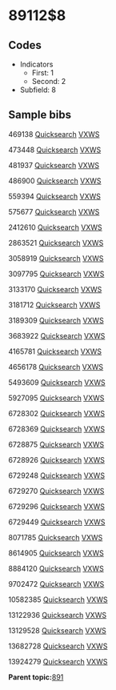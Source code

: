 # 89112$8

## Codes

-   Indicators
    -   First: 1
    -   Second: 2
-   Subfield: 8

## Sample bibs

469138 [Quicksearch](https://search.library.yale.edu/catalog/469138) [VXWS](http://prodorbis.library.yale.edu:7014/vxws/GetHoldingsService?bibId=469138)

473448 [Quicksearch](https://search.library.yale.edu/catalog/473448) [VXWS](http://prodorbis.library.yale.edu:7014/vxws/GetHoldingsService?bibId=473448)

481937 [Quicksearch](https://search.library.yale.edu/catalog/481937) [VXWS](http://prodorbis.library.yale.edu:7014/vxws/GetHoldingsService?bibId=481937)

486900 [Quicksearch](https://search.library.yale.edu/catalog/486900) [VXWS](http://prodorbis.library.yale.edu:7014/vxws/GetHoldingsService?bibId=486900)

559394 [Quicksearch](https://search.library.yale.edu/catalog/559394) [VXWS](http://prodorbis.library.yale.edu:7014/vxws/GetHoldingsService?bibId=559394)

575677 [Quicksearch](https://search.library.yale.edu/catalog/575677) [VXWS](http://prodorbis.library.yale.edu:7014/vxws/GetHoldingsService?bibId=575677)

2412610 [Quicksearch](https://search.library.yale.edu/catalog/2412610) [VXWS](http://prodorbis.library.yale.edu:7014/vxws/GetHoldingsService?bibId=2412610)

2863521 [Quicksearch](https://search.library.yale.edu/catalog/2863521) [VXWS](http://prodorbis.library.yale.edu:7014/vxws/GetHoldingsService?bibId=2863521)

3058919 [Quicksearch](https://search.library.yale.edu/catalog/3058919) [VXWS](http://prodorbis.library.yale.edu:7014/vxws/GetHoldingsService?bibId=3058919)

3097795 [Quicksearch](https://search.library.yale.edu/catalog/3097795) [VXWS](http://prodorbis.library.yale.edu:7014/vxws/GetHoldingsService?bibId=3097795)

3133170 [Quicksearch](https://search.library.yale.edu/catalog/3133170) [VXWS](http://prodorbis.library.yale.edu:7014/vxws/GetHoldingsService?bibId=3133170)

3181712 [Quicksearch](https://search.library.yale.edu/catalog/3181712) [VXWS](http://prodorbis.library.yale.edu:7014/vxws/GetHoldingsService?bibId=3181712)

3189309 [Quicksearch](https://search.library.yale.edu/catalog/3189309) [VXWS](http://prodorbis.library.yale.edu:7014/vxws/GetHoldingsService?bibId=3189309)

3683922 [Quicksearch](https://search.library.yale.edu/catalog/3683922) [VXWS](http://prodorbis.library.yale.edu:7014/vxws/GetHoldingsService?bibId=3683922)

4165781 [Quicksearch](https://search.library.yale.edu/catalog/4165781) [VXWS](http://prodorbis.library.yale.edu:7014/vxws/GetHoldingsService?bibId=4165781)

4656178 [Quicksearch](https://search.library.yale.edu/catalog/4656178) [VXWS](http://prodorbis.library.yale.edu:7014/vxws/GetHoldingsService?bibId=4656178)

5493609 [Quicksearch](https://search.library.yale.edu/catalog/5493609) [VXWS](http://prodorbis.library.yale.edu:7014/vxws/GetHoldingsService?bibId=5493609)

5927095 [Quicksearch](https://search.library.yale.edu/catalog/5927095) [VXWS](http://prodorbis.library.yale.edu:7014/vxws/GetHoldingsService?bibId=5927095)

6728302 [Quicksearch](https://search.library.yale.edu/catalog/6728302) [VXWS](http://prodorbis.library.yale.edu:7014/vxws/GetHoldingsService?bibId=6728302)

6728369 [Quicksearch](https://search.library.yale.edu/catalog/6728369) [VXWS](http://prodorbis.library.yale.edu:7014/vxws/GetHoldingsService?bibId=6728369)

6728875 [Quicksearch](https://search.library.yale.edu/catalog/6728875) [VXWS](http://prodorbis.library.yale.edu:7014/vxws/GetHoldingsService?bibId=6728875)

6728926 [Quicksearch](https://search.library.yale.edu/catalog/6728926) [VXWS](http://prodorbis.library.yale.edu:7014/vxws/GetHoldingsService?bibId=6728926)

6729248 [Quicksearch](https://search.library.yale.edu/catalog/6729248) [VXWS](http://prodorbis.library.yale.edu:7014/vxws/GetHoldingsService?bibId=6729248)

6729270 [Quicksearch](https://search.library.yale.edu/catalog/6729270) [VXWS](http://prodorbis.library.yale.edu:7014/vxws/GetHoldingsService?bibId=6729270)

6729296 [Quicksearch](https://search.library.yale.edu/catalog/6729296) [VXWS](http://prodorbis.library.yale.edu:7014/vxws/GetHoldingsService?bibId=6729296)

6729449 [Quicksearch](https://search.library.yale.edu/catalog/6729449) [VXWS](http://prodorbis.library.yale.edu:7014/vxws/GetHoldingsService?bibId=6729449)

8071785 [Quicksearch](https://search.library.yale.edu/catalog/8071785) [VXWS](http://prodorbis.library.yale.edu:7014/vxws/GetHoldingsService?bibId=8071785)

8614905 [Quicksearch](https://search.library.yale.edu/catalog/8614905) [VXWS](http://prodorbis.library.yale.edu:7014/vxws/GetHoldingsService?bibId=8614905)

8884120 [Quicksearch](https://search.library.yale.edu/catalog/8884120) [VXWS](http://prodorbis.library.yale.edu:7014/vxws/GetHoldingsService?bibId=8884120)

9702472 [Quicksearch](https://search.library.yale.edu/catalog/9702472) [VXWS](http://prodorbis.library.yale.edu:7014/vxws/GetHoldingsService?bibId=9702472)

10582385 [Quicksearch](https://search.library.yale.edu/catalog/10582385) [VXWS](http://prodorbis.library.yale.edu:7014/vxws/GetHoldingsService?bibId=10582385)

13122936 [Quicksearch](https://search.library.yale.edu/catalog/13122936) [VXWS](http://prodorbis.library.yale.edu:7014/vxws/GetHoldingsService?bibId=13122936)

13129528 [Quicksearch](https://search.library.yale.edu/catalog/13129528) [VXWS](http://prodorbis.library.yale.edu:7014/vxws/GetHoldingsService?bibId=13129528)

13682728 [Quicksearch](https://search.library.yale.edu/catalog/13682728) [VXWS](http://prodorbis.library.yale.edu:7014/vxws/GetHoldingsService?bibId=13682728)

13924279 [Quicksearch](https://search.library.yale.edu/catalog/13924279) [VXWS](http://prodorbis.library.yale.edu:7014/vxws/GetHoldingsService?bibId=13924279)

**Parent topic:**[891](../../tags/891/891.md)

